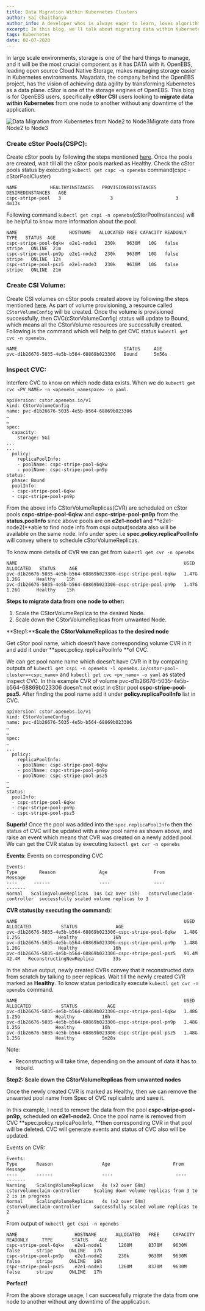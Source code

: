 ```yaml
---
title: Data Migration Within Kubernetes Clusters
author: Sai Chaithanya
author_info: A developer whos is always eager to learn, loves algorithms, maths, Kubernetes, and programming, Passionate towards Data Science. Enjoys playing kabaddi and traveling.
excerpt: In this blog, we'll talk about migrating data within Kubernetes from one node to another without any downtime of the application.
tags: Kubernetes
date: 02-07-2020
---
```


In large scale environments, storage is one of the hard things to manage, and it will be the most crucial component as it has DATA with it. OpenEBS, leading open source Cloud Native Storage, makes managing storage easier in Kubernetes environments. Mayadata, the company behind the OpenEBS project, has the vision of achieving data agility by transforming Kubernetes as a data plane. cStor is one of the storage engines of OpenEBS. 
This blog is for OpenEBS users, specifically **cStor CSI** users looking to **migrate data within Kubernetes** from one node to another without any downtime of the application.

![Data Migration from Kubernetes from Node2 to Node3](/images/blog/2020/07/Data-migration-diagram.png)Migrate data from Node2 to Node3

### Create cStor Pools(CSPC):

Create cStor pools by following the steps mentioned [here](https://github.com/openebs/cstor-operators/blob/master/docs/quick.md). Once the pools are created, wait till all the cStor pools marked as Healthy. Check the cStor pools status by executing `kubectl get cspc -n openebs` command(cspc - cStorPoolCluster)

    NAME            HEALTHYINSTANCES   PROVISIONEDINSTANCES   DESIREDINSTANCES   AGE
    cspc-stripe-pool   3                  3                       3              4m13s

Following command `kubectl get cspi -n openebs`(cStorPoolInstances) will be helpful to know more information about the pool.

    NAME                   HOSTNAME   ALLOCATED FREE CAPACITY READONLY  TYPE   STATUS  AGE
    cspc-stripe-pool-6qkw  e2e1-node1   230k    9630M   10G   false   stripe   ONLINE  21m
    cspc-stripe-pool-pn9p  e2e1-node2   230k    9630M   10G   false   stripe   ONLINE  12s
    cspc-stripe-pool-psz5  e2e1-node3   230k    9630M   10G   false   stripe   ONLINE  21m

### Create CSI Volume:

Create CSI volumes on cStor pools created above by following the steps mentioned [here](https://github.com/openebs/cstor-csi#provision-a-cstor-volume-using-openebs-cstor-csi-driver). As part of volume provisioning, a resource called `CStorVolumeConfig` will be created. Once the volume is provisioned successfully, then CVC(cStorVolumeConfig) status will update to Bound, which means all the CStorVolume resources are successfully created. Following is the command which will help to get CVC status `kubectl get cvc -n openebs`.

    NAME                                       STATUS     AGE
    pvc-d1b26676-5035-4e5b-b564-68869b023306   Bound      5m56s
    

### **Inspect CVC**:

Interfere CVC to know on which node data exists. When we do `kubectl get cvc <PV_NAME> -n <openebs_namespace> -o yaml`.

    apiVersion: cstor.openebs.io/v1
    kind: CStorVolumeConfig
    name: pvc-d1b26676-5035-4e5b-b564-68869b023306
    …
    …
    spec:
      capacity:
        storage: 5Gi
    ...
    ...
      policy:
        replicaPoolInfo:
        - poolName: cspc-stripe-pool-6qkw
        - poolName: cspc-stripe-pool-pn9p
    status:
      phase: Bound
      poolInfo:
      - cspc-stripe-pool-6qkw
      - cspc-stripe-pool-pn9p

From the above info CStorVolumeReplicas(CVR) are scheduled on cStor pools **cspc-stripe-pool-6qkw** and **cspc-stripe-pool-pn9p** from the **status.poolInfo** since above pools are on **e2e1-node1** and **e2e1-node2(**able to find node info from cspi output)sodata also will be available on the same node. Info under spec i.e **spec.policy.replicaPoolInfo** will convey where to schedule cStorVolumeReplicas.

To know more details of CVR we can get from `kubectl get cvr -n openebs`

    NAME                                                             USED    ALLOCATED   STATUS     AGE
    pvc-d1b26676-5035-4e5b-b564-68869b023306-cspc-stripe-pool-6qkw   1.47G    1.26G      Healthy    15h
    pvc-d1b26676-5035-4e5b-b564-68869b023306-cspc-stripe-pool-pn9p   1.47G    1.26G      Healthy    15h

**Steps to migrate data from one node to other:**

1. Scale the CStorVolumeReplica to the desired Node.
2. Scale down the CStorVolumeReplicas from unwanted Node.

**Step1:****Scale the CStorVolumeReplicas to the desired node**

Get cStor pool name, which doesn’t have corresponding volume CVR in it and add it under **spec.policy.replicaPoolInfo **of CVC.

We can get pool name name which doesn’t have CVR in it by comparing outputs of `kubectl get cspi -n openebs -l openebs.io/cstor-pool-cluster=<cspc_name>` and `kubectl get cvc <pv_name> -o yaml` as stated inspect CVC. In this example CVR of volume pvc-d1b26676-5035-4e5b-b564-68869b023306 doesn’t not exist in cStor pool **cspc-stripe-pool-psz5.** After finding the pool name add it under **policy.replicaPoolInfo** list in CVC.

    apiVersion: cstor.openebs.io/v1
    kind: CStorVolumeConfig
    name: pvc-d1b26676-5035-4e5b-b564-68869b023306
    …
    …
    spec:
    …
    ...
      policy:
        replicaPoolInfo:
        - poolName: cspc-stripe-pool-6qkw
        - poolName: cspc-stripe-pool-pn9p
        - poolName: cspc-stripe-pool-psz5
    …
    …
    status:
      poolInfo:
      - cspc-stripe-pool-6qkw
      - cspc-stripe-pool-pn9p
      - cspc-stripe-pool-psz5

**Superb!**
Once the pool was added into the `spec.replicaPoolInfo` then the status of CVC will be updated with a new pool name as shown above, and raise an event which means that CVR was created on a newly added pool. We can get the CVR status by executing `kubectl get cvr -n openebs`

**Events**: Events on corresponding CVC

    Events:
    Type        Reason                Age                 From                         Message
    ----      ------                  ----                ----                         -------
    Normal   ScalingVolumeReplicas  14s (x2 over 15h)   cstorvolumeclaim-controller  successfully scaled volume replicas to 3

**CVR status(by executing the command)**:

    NAME                                                             USED    ALLOCATED           STATUS              AGE
    pvc-d1b26676-5035-4e5b-b564-68869b023306-cspc-stripe-pool-6qkw   1.48G    1.25G              Healthy             16h
    pvc-d1b26676-5035-4e5b-b564-68869b023306-cspc-stripe-pool-pn9p   1.48G    1.26G              Healthy             16h
    pvc-d1b26676-5035-4e5b-b564-68869b023306-cspc-stripe-pool-psz5   91.4M    42.4M   ReconstructingNewReplica       33s

In the above output, newly created CVRs convey that it reconstructed data from scratch by talking to peer replicas. Wait till the newly created CVR marked as **Healthy**. To know status periodically execute `kubectl get cvr -n openebs` command.

    NAME                                                             USED    ALLOCATED           STATUS           AGE
    pvc-d1b26676-5035-4e5b-b564-68869b023306-cspc-stripe-pool-6qkw   1.48G     1.25G             Healthy          16h
    pvc-d1b26676-5035-4e5b-b564-68869b023306-cspc-stripe-pool-pn9p   1.48G     1.25G             Healthy          16h
    pvc-d1b26676-5035-4e5b-b564-68869b023306-cspc-stripe-pool-psz5   1.48G     1.25G             Healthy          5m28s

Note:

- Reconstructing will take time, depending on the amount of data it has to rebuild.

**Step2: Scale down the CStorVolumeReplicas from unwanted nodes**

Once the newly created CVR is marked as Healthy, then we can remove the unwanted pool name from Spec of CVC replicaInfo and save it. 

In this example, I need to remove the data from the pool **cspc-stripe-pool-pn9p,** scheduled on **e2e1-node2.** Once the pool name is removed from CVC **spec.policy.replicaPoolInfo, **then corresponding CVR in that pool will be deleted. CVC will generate events and status of CVC also will be updated.

Events on CVR:

    Events:
    Type       Reason                  Age                       From                            Message
    ----       ------                  ----                       ----                            -------
    Warning    ScalingVolumeReplicas   4s (x2 over 64m)     cstorvolumeclaim-controller     Scaling down volume replicas from 3 to 2 is in progress
    Normal     ScalingVolumeReplicas   4s (x2 over 64m)     cstorvolumeclaim-controller     successfully scaled volume replicas to 2

From output of `kubectl get cspi -n openebs`

    NAME                     HOSTNAME       ALLOCATED   FREE     CAPACITY    READONLY     TYPE       STATUS    AGE
    cspc-stripe-pool-6qkw    e2e1-node1      1260M      8370M    9630M         false      stripe      ONLINE   17h
    cspc-stripe-pool-pn9p    e2e1-node2      230k       9630M    9630M         false      stripe      ONLINE   16h
    cspc-stripe-pool-psz5    e2e1-node3      1260M      8370M    9630M         false      stripe      ONLINE   17h

**Perfect!**

From the above storage usage, I can successfully migrate the data from one node to another without any downtime of the application.
